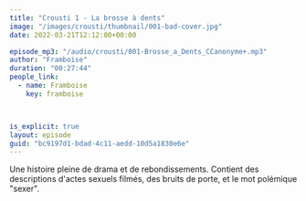 ```yaml
---
title: "Crousti 1 - La brosse à dents"
image: "/images/crousti/thumbnail/001-bad-cover.jpg"
date: 2022-03-21T12:12:00+00:00

episode_mp3: "/audio/crousti/001-Brosse_a_Dents_CCanonyme+.mp3"
author: "Framboise"
duration: "00:27:44"
people_link: 
  - name: Framboise
    key: framboise



is_explicit: true
layout: episode
guid: "bc9197d1-bdad-4c11-aedd-10d5a1830e6e"
---
```


<PodcastHeader/>

Une histoire pleine de drama et de rebondissements. Contient des descriptions d'actes sexuels filmés, des bruits de porte, et le mot polémique "sexer".
